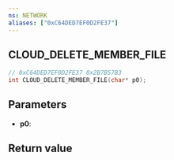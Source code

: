 ```yaml
---
ns: NETWORK
aliases: ["0xC64DED7EF0D2FE37"]
---
```

## CLOUD_DELETE_MEMBER_FILE

```c
// 0xC64DED7EF0D2FE37 0x2B7B57B3
int CLOUD_DELETE_MEMBER_FILE(char* p0);
```


## Parameters
* **p0**: 

## Return value
